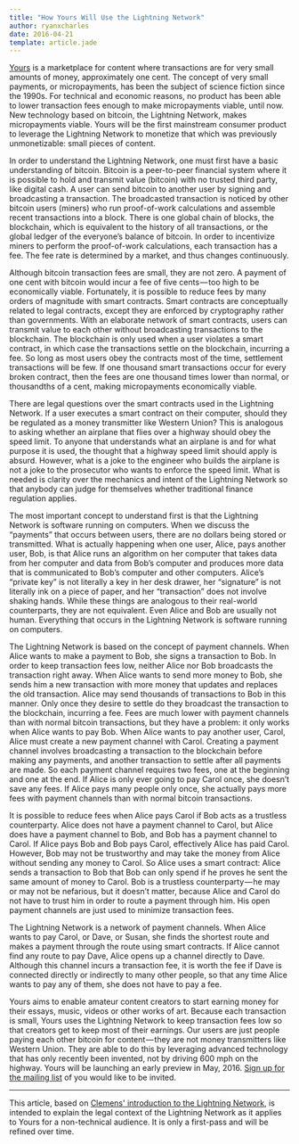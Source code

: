 ```yaml
---
title: "How Yours Will Use the Lightning Network"
author: ryanxcharles
date: 2016-04-21
template: article.jade
---
```

[Yours](https://www.yours.network/) is a marketplace for content where
transactions are for very small amounts of money, approximately one cent. The
concept of very small payments, or micropayments, has been the subject of
science fiction since the 1990s. For technical and economic reasons, no product
has been able to lower transaction fees enough to make micropayments viable,
until now. New technology based on bitcoin, the Lightning Network, makes
micropayments viable. Yours will be the first mainstream consumer product to
leverage the Lightning Network to monetize that which was previously
unmonetizable: small pieces of content.

In order to understand the Lightning Network, one must first have a basic
understanding of bitcoin. Bitcoin is a peer-to-peer financial system where it
is possible to hold and transmit value (bitcoin) with no trusted third party,
like digital cash. A user can send bitcoin to another user by signing and
broadcasting a transaction. The broadcasted transaction is noticed by other
bitcoin users (miners) who run proof-of-work calculations and assemble recent
transactions into a block. There is one global chain of blocks, the blockchain,
which is equivalent to the history of all transactions, or the global ledger of
the everyone’s balance of bitcoin. In order to incentivize miners to perform
the proof-of-work calculations, each transaction has a fee. The fee rate is
determined by a market, and thus changes continuously.

Although bitcoin transaction fees are small, they are not zero. A payment of
one cent with bitcoin would incur a fee of five cents — too high to be
economically viable. Fortunately, it is possible to reduce fees by many orders
of magnitude with smart contracts. Smart contracts are conceptually related to
legal contracts, except they are enforced by cryptography rather than
governments. With an elaborate network of smart contracts, users can transmit
value to each other without broadcasting transactions to the blockchain. The
blockchain is only used when a user violates a smart contract, in which case
the transactions settle on the blockchain, incurring a fee. So long as most
users obey the contracts most of the time, settlement transactions will be few.
If one thousand smart transactions occur for every broken contract, then the
fees are one thousand times lower than normal, or thousandths of a cent, making
micropayments economically viable.

There are legal questions over the smart contracts used in the Lightning
Network. If a user executes a smart contract on their computer, should they be
regulated as a money transmitter like Western Union? This is analogous to
asking whether an airplane that flies over a highway should obey the speed
limit. To anyone that understands what an airplane is and for what purpose it
is used, the thought that a highway speed limit should apply is absurd.
However, what is a joke to the engineer who builds the airplane is not a joke
to the prosecutor who wants to enforce the speed limit. What is needed is
clarity over the mechanics and intent of the Lightning Network so that anybody
can judge for themselves whether traditional finance regulation applies.

The most important concept to understand first is that the Lightning Network is
software running on computers. When we discuss the “payments” that occurs
between users, there are no dollars being stored or transmitted. What is
actually happening when one user, Alice, pays another user, Bob, is that Alice
runs an algorithm on her computer that takes data from her computer and data
from Bob’s computer and produces more data that is communicated to Bob’s
computer and other computers. Alice’s “private key” is not literally a key in
her desk drawer, her “signature” is not literally ink on a piece of paper, and
her “transaction” does not involve shaking hands. While these things are
analogous to their real-world counterparts, they are not equivalent. Even Alice
and Bob are usually not human. Everything that occurs in the Lightning Network
is software running on computers.

The Lightning Network is based on the concept of payment channels. When Alice
wants to make a payment to Bob, she signs a transaction to Bob. In order to
keep transaction fees low, neither Alice nor Bob broadcasts the transaction
right away. When Alice wants to send more money to Bob, she sends him a new
transaction with more money that updates and replaces the old transaction.
Alice may send thousands of transactions to Bob in this manner. Only once they
desire to settle do they broadcast the transaction to the blockchain, incurring
a fee. Fees are much lower with payment channels than with normal bitcoin
transactions, but they have a problem: it only works when Alice wants to pay
Bob. When Alice wants to pay another user, Carol, Alice must create a new
payment channel with Carol. Creating a payment channel involves broadcasting a
transaction to the blockchain before making any payments, and another
transaction to settle after all payments are made. So each payment channel
requires two fees, one at the beginning and one at the end. If Alice is only
ever going to pay Carol once, she doesn’t save any fees. If Alice pays many
people only once, she actually pays more fees with payment channels than with
normal bitcoin transactions.

It is possible to reduce fees when Alice pays Carol if Bob acts as a trustless
counterparty. Alice does not have a payment channel to Carol, but Alice does
have a payment channel to Bob, and Bob has a payment channel to Carol. If Alice
pays Bob and Bob pays Carol, effectively Alice has paid Carol. However, Bob may
not be trustworthy and may take the money from Alice without sending any money
to Carol. So Alice uses a smart contract: Alice sends a transaction to Bob that
Bob can only spend if he proves he sent the same amount of money to Carol. Bob
is a trustless counterparty — he may or may not be nefarious, but it doesn’t
matter, because Alice and Carol do not have to trust him in order to route a
payment through him. His open payment channels are just used to minimize
transaction fees.

The Lightning Network is a network of payment channels. When Alice wants to pay
Carol, or Dave, or Susan, she finds the shortest route and makes a payment
through the route using smart contracts. If Alice cannot find any route to pay
Dave, Alice opens up a channel directly to Dave. Although this channel incurs a
transaction fee, it is worth the fee if Dave is connected directly or
indirectly to many other people, so that any time Alice wants to pay any of
them, she does not have to pay a fee.

Yours aims to enable amateur content creators to start earning money for their
essays, music, videos or other works of art. Because each transaction is small,
Yours uses the Lightning Network to keep transaction fees low so that creators
get to keep most of their earnings. Our users are just people paying each other
bitcoin for content — they are not money transmitters like Western Union. They
are able to do this by leveraging advanced technology that has only recently
been invented, not by driving 600 mph on the highway. Yours will be launching
an early preview in May, 2016. [Sign up for the mailing
list](https://www.yours.network/) of you would like to be invited.

---------------------

This article, based on [Clemens' introduction to the Lightning
Network](https://github.com/yoursnetwork/fullnode-pc/blob/9f34c546e4e44001517b5c7e87f71566484b6249/docs/gentle-lightning.md),
is intended to explain the legal context of the Lightning Network as it applies
to Yours for a non-technical audience. It is only a first-pass and will be
refined over time.
